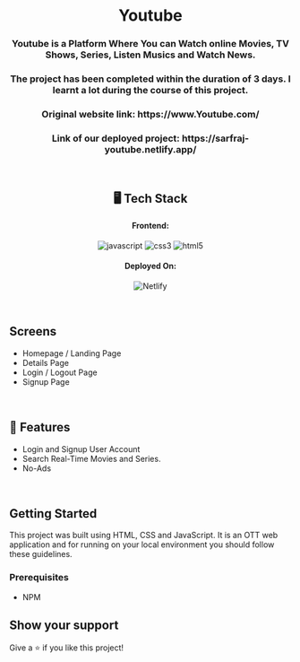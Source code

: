 <h1 align="center">Youtube</h1>

<h3 align="center">Youtube is a Platform Where You can Watch online Movies, TV Shows, Series, Listen Musics and Watch News.</h3>

<h3 align="center">The project has been completed within the duration of 3 days. I learnt a lot during the course of this project.</h3>

<h3 align="center">Original website link: https://www.Youtube.com/</h3>

<h3 align="center">Link of our deployed project: https://sarfraj-youtube.netlify.app/</h3>

<br />

<h2 align="center">🖥️ Tech Stack</h2>

<h4 align="center">Frontend:</h4>

<p align="center">

  <img src="https://img.shields.io/badge/JavaScript-323330?style=for-the-badge&logo=javascript&logoColor=F7DF1E" alt="javascript" />
  <img src="https://img.shields.io/badge/CSS3-1572B6?style=for-the-badge&logo=css3&logoColor=white" alt="css3" />
  <img src="https://img.shields.io/badge/HTML5-E34F26?style=for-the-badge&logo=html5&logoColor=white" alt="html5" />
</p>

<h4 align="center">Deployed On:</h4>
<p align="center">
<img src="https://img.shields.io/badge/netlify-deployment-green" alt="Netlify" />
</p>
<br />

## Screens

- Homepage / Landing Page
- Details Page
- Login / Logout Page
- Signup Page

 <br />

## 🚀 Features

- Login and Signup User Account
- Search Real-Time Movies and Series.
- No-Ads

<br />
 
## Getting Started

This project was built using HTML, CSS and JavaScript. It is an OTT web application and for running on your local environment you should follow these guidelines.

### Prerequisites

- NPM

## Show your support

Give a ⭐️ if you like this project!
